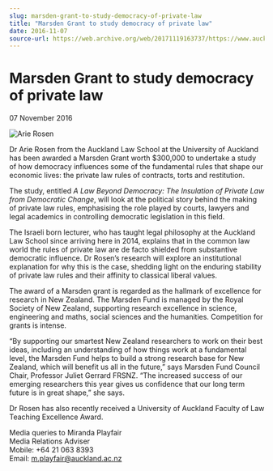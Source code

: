 ```yaml
---
slug: marsden-grant-to-study-democracy-of-private-law
title: "Marsden Grant to study democracy of private law"
date: 2016-11-07
source-url: https://web.archive.org/web/20171119163737/https://www.auckland.ac.nz/en/about/news-events-and-notices/news/news-2016/11/marsden-grant-to-study-democracy-of-private-law-.html
---
```

Marsden Grant to study democracy of private law
===============================================

07 November 2016

![Arie Rosen](https://www.auckland.ac.nz/en/about/news-events-and-notices/news/news-2016/11/marsden-grant-to-study-democracy-of-private-law-/_jcr_content/par/textimage/image.img.jpg/1478471169718.jpg "Arie Rosen")

Dr Arie Rosen from the Auckland Law School at the University of Auckland has been awarded a Marsden Grant worth $300,000 to undertake a study of how democracy influences some of the fundamental rules that shape our economic lives: the private law rules of contracts, torts and restitution.

The study, entitled _A Law Beyond Democracy: The Insulation of Private Law from Democratic Change_, will look at the political story behind the making of private law rules, emphasising the role played by courts, lawyers and legal academics in controlling democratic legislation in this field.   
  
The Israeli born lecturer, who has taught legal philosophy at the Auckland Law School since arriving here in 2014, explains that in the common law world the rules of private law are de facto shielded from substantive democratic influence. Dr Rosen’s research will explore an institutional explanation for why this is the case, shedding light on the enduring stability of private law rules and their affinity to classical liberal values.

The award of a Marsden grant is regarded as the hallmark of excellence for research in New Zealand. The Marsden Fund is managed by the Royal Society of New Zealand, supporting research excellence in science, engineering and maths, social sciences and the humanities. Competition for grants is intense.

“By supporting our smartest New Zealand researchers to work on their best ideas, including an understanding of how things work at a fundamental level, the Marsden Fund helps to build a strong research base for New Zealand, which will benefit us all in the future,” says Marsden Fund Council Chair, Professor Juliet Gerrard FRSNZ. “The increased success of our emerging researchers this year gives us confidence that our long term future is in great shape,” she says.  
  
Dr Rosen has also recently received a University of Auckland Faculty of Law Teaching Excellence Award.

  
Media queries to Miranda Playfair  
Media Relations Adviser  
Mobile: +64 21 063 8393  
Email: [m.playfair@auckland.ac.nz](mailto:m.playfair@auckland.ac.nz)